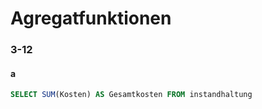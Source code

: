 # Agregatfunktionen
### 3-12
#### a
```SQL
SELECT SUM(Kosten) AS Gesamtkosten FROM instandhaltung
```